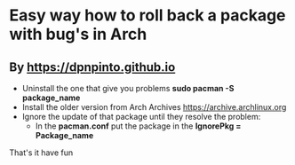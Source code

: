 # Easy way how to roll back a package with bug's in Arch

## By https://dpnpinto.github.io

- Uninstall the one that give you problems **sudo pacman -S package_name**
- Install the older version from Arch Archives https://archive.archlinux.org
- Ignore the update of that package until they resolve the problem:
  - In the **pacman.conf** put the package in the **IgnorePkg = Package_name**

That's it have fun

